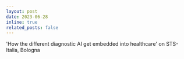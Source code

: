 ```yaml
---
layout: post
date: 2023-06-28 
inline: true
related_posts: false
---
```


'How the different diagnostic AI get embedded into healthcare' on STS-Italia, Bologna
